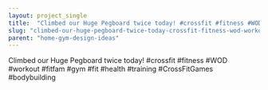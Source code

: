 ```yaml
---
layout: project_single
title:  "Climbed our Huge Pegboard twice today! #crossfit #fitness #WOD #workout #fitfam #gym #fit #health #training #CrossFitGames #bodybuilding"
slug: "climbed-our-huge-pegboard-twice-today-crossfit-fitness-wod-workout-fitfam-gym-fit-health-training"
parent: "home-gym-design-ideas"
---
```

Climbed our Huge Pegboard twice today! #crossfit #fitness #WOD #workout #fitfam #gym #fit #health #training #CrossFitGames #bodybuilding